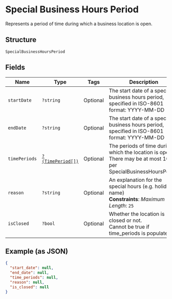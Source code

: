 
# Special Business Hours Period

Represents a period of time during which a business location is open.

## Structure

`SpecialBusinessHoursPeriod`

## Fields

| Name | Type | Tags | Description | Getter | Setter |
|  --- | --- | --- | --- | --- | --- |
| `startDate` | `?string` | Optional | The start date of a special business hours period, specified in ISO-8601 format: YYYY-MM-DD | getStartDate(): ?string | setStartDate(?string startDate): void |
| `endDate` | `?string` | Optional | The start date of a special business hours period, specified in ISO-8601 format: YYYY-MM-DD | getEndDate(): ?string | setEndDate(?string endDate): void |
| `timePeriods` | [`?(TimePeriod[])`](../../doc/models/time-period.md) | Optional | The periods of time during which the location is open. There may be at most 10 per SpecialBusinessHoursPeriod | getTimePeriods(): ?array | setTimePeriods(?array timePeriods): void |
| `reason` | `?string` | Optional | An explanation for the special hours (e.g. holiday name)<br>**Constraints**: *Maximum Length*: `25` | getReason(): ?string | setReason(?string reason): void |
| `isClosed` | `?bool` | Optional | Whether the location is closed or not.<br>Cannot be true if time_periods is populated | getIsClosed(): ?bool | setIsClosed(?bool isClosed): void |

## Example (as JSON)

```json
{
  "start_date": null,
  "end_date": null,
  "time_periods": null,
  "reason": null,
  "is_closed": null
}
```

